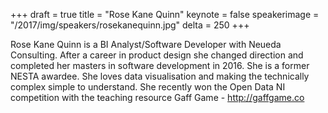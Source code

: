 +++
draft = true
title = "Rose Kane Quinn"
keynote = false
speakerimage = "/2017/img/speakers/rosekanequinn.jpg"
delta = 250
+++

Rose Kane Quinn is a BI Analyst/Software Developer with Neueda Consulting. After a career in product design she changed direction and completed her masters in software development in 2016. She is a former NESTA awardee. She loves data visualisation and making the technically complex simple to understand. She recently won the Open Data NI competition with the teaching resource Gaff Game  - http://gaffgame.co